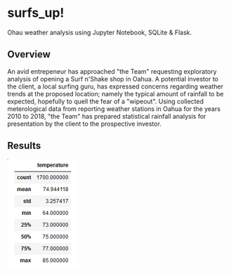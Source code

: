 # surfs_up!
Ohau weather analysis using Jupyter Notebook, SQLite & Flask.

## Overview
An avid entrepeneur has approached "the Team" requesting exploratory analysis of opening a Surf n'Shake shop in Oahua. A potential investor to the client, a local 
surfing guru, has expressed concerns regarding weather trends at the proposed location; namely the typical amount of rainfall to be expected, hopefully to quell 
the fear of a "wipeout". Using collected meterological data from reporting weather stations in Oahua for the years 2010 to 2018, "the Team" has prepared
statistical rainfall analysis for presentation by the client to the prospective investor.

## Results
![](Resources/fig1.png)
